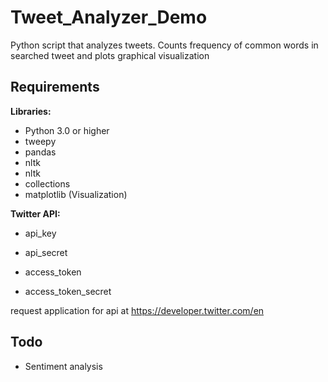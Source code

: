 # Tweet_Analyzer_Demo
Python script that analyzes tweets. Counts frequency of common words in searched tweet and plots graphical visualization

## Requirements
**Libraries:**  
- Python 3.0 or higher
- tweepy
- pandas
- nltk
- nltk
- collections
- matplotlib (Visualization)

**Twitter API:**  
- api_key
- api_secret

- access_token
- access_token_secret

request application for api at https://developer.twitter.com/en

## Todo
- Sentiment analysis
